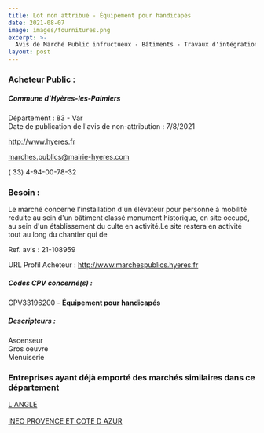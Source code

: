 ```yaml
---
title: Lot non attribué - Équipement pour handicapés
date: 2021-08-07
image: images/fournitures.png
excerpt: >-
  Avis de Marché Public infructueux - Bâtiments - Travaux d'intégration d'un Epmr à l'église Saint-Louis
layout: post
---
```


### Acheteur Public :
##### Commune d'Hyères-les-Palmiers
Département : 83 - Var<br/>
Date de publication de l'avis de non-attribution : 7/8/2021


http://www.hyeres.fr

marches.publics@mairie-hyeres.com

( 33) 4-94-00-78-32
### Besoin :

Le marché concerne l'installation d'un élévateur pour personne à mobilité réduite au sein d'un bâtiment classé monument historique, en site occupé, au sein d'un établissement du culte en activité.Le site restera en activité tout au long du chantier qui de

Ref. avis : 21-108959

URL Profil Acheteur : http://www.marchespublics.hyeres.fr

##### Codes CPV concerné(s) :
CPV33196200 - **Équipement pour handicapés** <br/>

##### Descripteurs :
Ascenseur <br/>
Gros oeuvre <br/>
Menuiserie <br/>

### Entreprises ayant déjà emporté des marchés similaires dans ce département
<a href="/entreprise-557/siren-412059594">L ANGLE</a><br/><br/>
<a href="/entreprise-559/siren-429811284">INEO PROVENCE ET COTE D AZUR</a><br/><br/>
